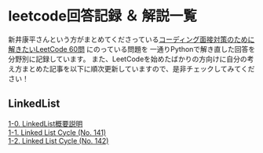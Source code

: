 # leetcode回答記録 ＆ 解説一覧
新井康平さんという方がまとめてくださっている[コーディング面接対策のために解きたいLeetCode 60問](https://1kohei1.com/leetcode/) にのっている問題を
一通りPythonで解き直した回答を分野別に記録しています。
また、LeetCodeを始めたばかりの方向けに自分の考え方まとめた記事を以下に順次更新していますので、是非チェックしてみてください！

## LinkedList  
  [1-0. LinkedList概要説明](https://qiita.com/ito0813sarari/private/dc4276541d35fbdfa8a2)  
  [1-1. Linked List Cycle (No. 141)](https://qiita.com/ito0813sarari/private/da72570c1697f90fce5a)  
  [1-2. Linked List Cycle (No. 142)](https://qiita.com/ito0813sarari/private/9301a60b03907e45fd20)  
